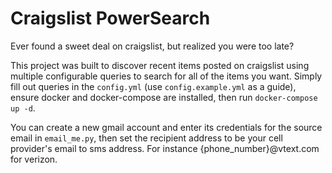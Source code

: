# Craigslist PowerSearch

Ever found a sweet deal on craigslist, but realized you were too late? 

This project was built to discover recent items posted on craigslist using multiple configurable queries to search for all of the items you want. Simply fill out queries in the `config.yml` (use `config.example.yml` as a guide), ensure docker and docker-compose are installed, then run `docker-compose up -d`.

You can create a new gmail account and enter its credentials for the source email in `email_me.py`, then set the recipient address to be your cell provider's email to sms address. For instance {phone_number}@vtext.com for verizon.

